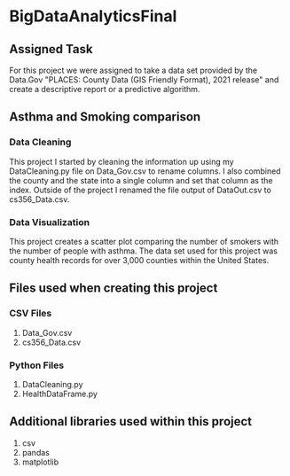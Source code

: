 # BigDataAnalyticsFinal
## Assigned Task

For this project we were assigned to take a data set provided by the Data.Gov "PLACES: County Data (GIS Friendly Format), 2021 release" and create a descriptive report or a predictive algorithm.

## Asthma and Smoking comparison

### Data Cleaning
This project I started by cleaning the information up using my DataCleaning.py file on Data_Gov.csv to rename columns. I also combined the county and the state into a single column and set that column as the index. Outside of the project I renamed the file output of DataOut.csv to cs356_Data.csv. 

### Data Visualization

This project creates a scatter plot comparing the number of smokers with the number of people with asthma.
The data set used for this project was county health records for over 3,000 counties within the United States.

## Files used when creating this project

### CSV Files

1. Data_Gov.csv
2. cs356_Data.csv

### Python Files

1. DataCleaning.py 
2. HealthDataFrame.py

## Additional libraries used within this project
1. csv
2. pandas
3. matplotlib
